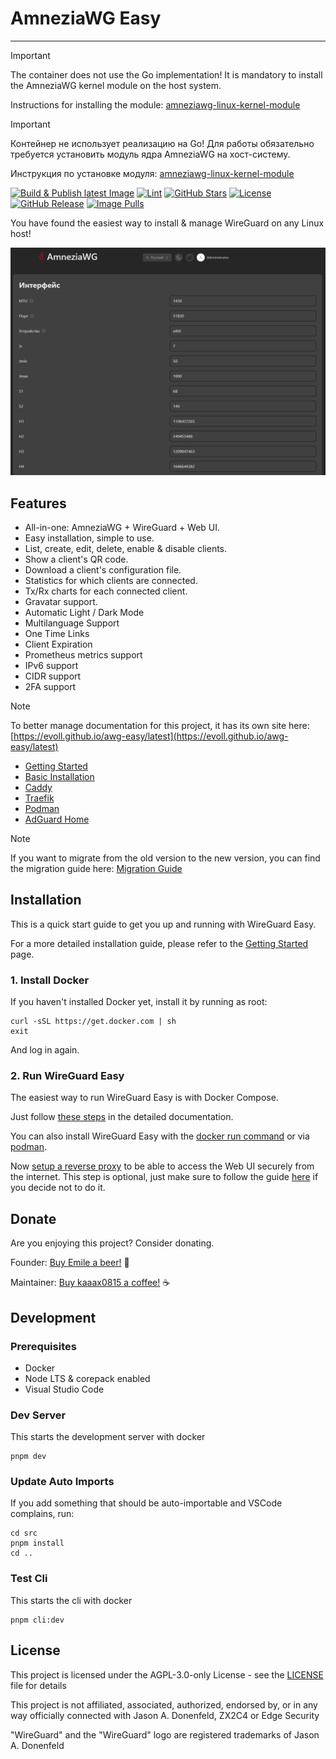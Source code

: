 # AmneziaWG Easy

---

> [!IMPORTANT]
>
> The container does not use the Go implementation! It is mandatory to install the AmneziaWG kernel module on the host system.
>
> Instructions for installing the module: [amneziawg-linux-kernel-module](https://github.com/amnezia-vpn/amneziawg-linux-kernel-module)

> [!IMPORTANT]
>
> Контейнер не использует реализацию на Go! Для работы обязательно требуется установить модуль ядра AmneziaWG на хост-систему.
>
> Инструкция по установке модуля: [amneziawg-linux-kernel-module](https://github.com/amnezia-vpn/amneziawg-linux-kernel-module)

[![Build & Publish latest Image](https://github.com/evoll/awg-easy/actions/workflows/deploy.yml/badge.svg?branch=production)](https://github.com/evoll/awg-easy/actions/workflows/deploy.yml)
[![Lint](https://github.com/evoll/awg-easy/actions/workflows/lint.yml/badge.svg?branch=main)](https://github.com/evoll/awg-easy/actions/workflows/lint.yml)
[![GitHub Stars](https://img.shields.io/github/stars/evoll/awg-easy)](https://github.com/evoll/awg-easy/stargazers)
[![License](https://img.shields.io/github/license/evoll/awg-easy)](LICENSE)
[![GitHub Release](https://img.shields.io/github/v/release/evoll/awg-easy)](https://github.com/evoll/awg-easy/releases/latest)
[![Image Pulls](https://img.shields.io/badge/image_pulls-12M+-blue)](https://github.com/evoll/awg-easy/pkgs/container/awg-easy)

You have found the easiest way to install & manage WireGuard on any Linux host!

<!-- TOOD: update screenshot -->

<p align="center">
  <img src="./assets/screenshot.png" width="802" alt="awg-easy Screenshot" />
</p>

## Features

- All-in-one: AmneziaWG + WireGuard + Web UI.
- Easy installation, simple to use.
- List, create, edit, delete, enable & disable clients.
- Show a client's QR code.
- Download a client's configuration file.
- Statistics for which clients are connected.
- Tx/Rx charts for each connected client.
- Gravatar support.
- Automatic Light / Dark Mode
- Multilanguage Support
- One Time Links
- Client Expiration
- Prometheus metrics support
- IPv6 support
- CIDR support
- 2FA support

> [!NOTE]
> To better manage documentation for this project, it has its own site here: [https://evoll.github.io/awg-easy/latest](https://evoll.github.io/awg-easy/latest)

- [Getting Started](https://evoll.github.io/awg-easy/latest/getting-started/)
- [Basic Installation](https://evoll.github.io/awg-easy/latest/examples/tutorials/basic-installation/)
- [Caddy](https://evoll.github.io/awg-easy/latest/examples/tutorials/caddy/)
- [Traefik](https://evoll.github.io/awg-easy/latest/examples/tutorials/traefik/)
- [Podman](https://evoll.github.io/awg-easy/latest/examples/tutorials/podman-nft/)
- [AdGuard Home](https://evoll.github.io/awg-easy/latest/examples/tutorials/adguard/)

> [!NOTE]
> If you want to migrate from the old version to the new version, you can find the migration guide here: [Migration Guide](https://evoll.github.io/awg-easy/latest/advanced/migrate/)

## Installation

This is a quick start guide to get you up and running with WireGuard Easy.

For a more detailed installation guide, please refer to the [Getting Started](https://evoll.github.io/awg-easy/latest/getting-started/) page.

### 1. Install Docker

If you haven't installed Docker yet, install it by running as root:

```shell
curl -sSL https://get.docker.com | sh
exit
```

And log in again.

### 2. Run WireGuard Easy

The easiest way to run WireGuard Easy is with Docker Compose.

Just follow [these steps](https://evoll.github.io/awg-easy/latest/examples/tutorials/basic-installation/) in the detailed documentation.

You can also install WireGuard Easy with the [docker run command](https://evoll.github.io/awg-easy/latest/examples/tutorials/docker-run/) or via [podman](https://evoll.github.io/awg-easy/latest/examples/tutorials/podman-nft/).

Now [setup a reverse proxy](https://evoll.github.io/awg-easy/latest/examples/tutorials/basic-installation/#setup-reverse-proxy) to be able to access the Web UI securely from the internet. This step is optional, just make sure to follow the guide [here](https://evoll.github.io/awg-easy/latest/examples/tutorials/reverse-proxyless/) if you decide not to do it.

## Donate

Are you enjoying this project? Consider donating.

Founder: [Buy Emile a beer!](https://github.com/sponsors/WeeJeWel) 🍻

Maintainer: [Buy kaaax0815 a coffee!](https://github.com/sponsors/kaaax0815) ☕

## Development

### Prerequisites

- Docker
- Node LTS & corepack enabled
- Visual Studio Code

### Dev Server

This starts the development server with docker

```shell
pnpm dev
```

### Update Auto Imports

If you add something that should be auto-importable and VSCode complains, run:

```shell
cd src
pnpm install
cd ..
```

### Test Cli

This starts the cli with docker

```shell
pnpm cli:dev
```

## License

This project is licensed under the AGPL-3.0-only License - see the [LICENSE](LICENSE) file for details

This project is not affiliated, associated, authorized, endorsed by, or in any way officially connected with Jason A. Donenfeld, ZX2C4 or Edge Security

"WireGuard" and the "WireGuard" logo are registered trademarks of Jason A. Donenfeld
